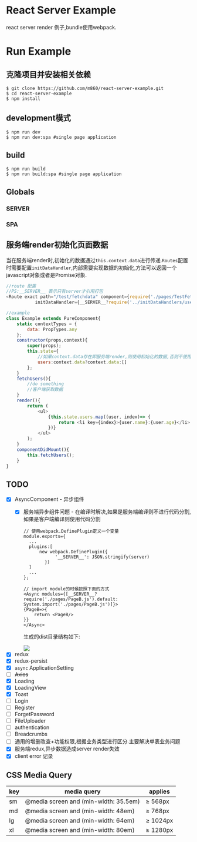 # React Server Example

react server render 例子,bundle使用webpack.

# Run Example

## 克隆项目并安装相关依赖

```shell
$ git clone https://github.com/m860/react-server-example.git
$ cd react-server-example
$ npm install
```

## development模式

```shell
$ npm run dev
$ npm run dev:spa #single page application
```

## build

```shell
$ npm run build
$ npm run build:spa #single page application
```

## Globals

### __SERVER__
### __SPA__


## 服务端render初始化页面数据

当在服务端render时,初始化的数据通过`this.context.data`进行传递.`Routes`配置时需要配置`initDataHandler`,内部需要实现数据的初始化,方法可以返回一个javascript对象或者是Promise对象.

```javascript
//route 配置
//PS:__SERVER__ 表示只有server才引用打包
<Route exact path="/test/fetchdata" component={require('./pages/TestFetchData').default}
		   initDataHandler={__SERVER__?require('../initDataHandlers/users').default:0}/>

//example
class Example extends PureComponent{
	static contextTypes = {
        data: PropTypes.any
    };
	constructor(props,context){
		super(props);
		this.state={
			//如果context.data存在即服务端render,则使用初始化的数据,否则不使用
			users:context.data?context.data:[]
		};
	}
	fetchUsers(){
		//do something
		//客户端获取数据
	}
	render(){
		return (
			<ul>
                {this.state.users.map((user, index)=> {
                    return <li key={index}>{user.name}:{user.age}</li>
                })}
            </ul>
		);
	}
	componentDidMount(){
		this.fetchUsers();
	}
}
```

## TODO
- [x] AsyncComponent - 异步组件
    - [x] 服务端异步组件问题 - 在编译时解决,如果是服务端编译则不进行代码分割,如果是客户端编译则使用代码分割
        ```text
        // 使用webpack.DefinePlugin定义一个变量
        module.exports={
          ...
          plugins:[
              new webpack.DefinePlugin({
                    '__SERVER__': JSON.stringify(server)
                })
          ]
          ...
        };
        
        ```
        ```text
        // import module的时候按照下面的方式
        <Async modules={[__SERVER__?require('./pages/PageB.js').default: System.import('./pages/PageB.js')]}>
        {PageB=>{
            return <PageB/>
        }}
        </Async>
        ```
        
        生成的dist目录结构如下:
        
        <img src="https://raw.githubusercontent.com/m860/react-server-example/master/screenshot/dist.png"/>
        
- [x] redux
- [x] redux-persist
- [x] `async` ApplicationSetting
- [ ] ~~Axios~~
- [x] Loading
- [x] LoadingView
- [x] Toast
- [ ] Login
- [ ] Register
- [ ] ForgetPassword
- [ ] FileUploader
- [ ] authentication
- [ ] Breadcrumbs
- [ ] 通用的增删改查+功能权限,根据业务类型进行区分.主要解决单表业务问题
- [x] 服务端redux,异步数据造成server render失效
- [x] client error 记录

## CSS Media Query

|key|media query|applies|
|----|----|----|
|sm|@media screen and (min-width: 35.5em)|≥ 568px|
|md|@media screen and (min-width: 48em)|≥ 768px|
|lg|@media screen and (min-width: 64em)|≥ 1024px|
|xl|@media screen and (min-width: 80em)|≥ 1280px|


